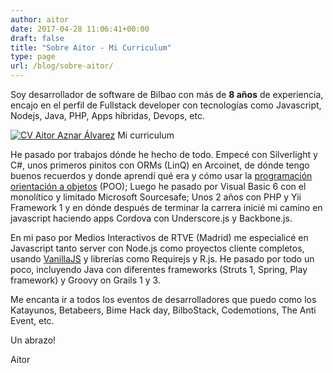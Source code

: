 ```yaml
---
author: aitor
date: 2017-04-28 11:06:41+00:00
draft: false
title: "Sobre Aitor - Mi Curriculum"
type: page
url: /blog/sobre-aitor/
---
```



Soy desarrollador de software de Bilbao con más de <strong>8 años</strong> de experiencia, encajo en el perfil de Fullstack developer con tecnologías como Javascript, Nodejs, Java, PHP, Apps híbridas, Devops, etc.


[![CV Aitor Aznar Álvarez](/images/Selection_258-150x212.jpg)](/files/Aitor_Aznar_Alvarez_CV.pdf) Mi curriculum


He pasado por trabajos dónde he hecho de todo. Empecé con Silverlight y C#, unos primeros pinitos con ORMs (LinQ) en Arcoinet, de dónde tengo buenos recuerdos y donde aprendí qué era y cómo usar la [programación orientación a objetos](https://es.wikipedia.org/wiki/Programaci%C3%B3n_orientada_a_objetos) (POO); Luego he pasado por Visual Basic 6 con el monolítico y limitado Microsoft Sourcesafe; Unos 2 años con PHP y Yii Framework 1 y en dónde después de terminar la carrera inicié mi camino en javascript haciendo apps Cordova con Underscore.js y Backbone.js.

En mi paso por Medios Interactivos de RTVE (Madrid) me especialicé en Javascript tanto server con Node.js como proyectos cliente completos, usando [VanillaJS](http://vanilla-js.com/) y librerías como Requirejs y R.js. He pasado por todo un poco, incluyendo Java con diferentes frameworks (Struts 1, Spring, Play framework) y Groovy on Grails 1 y 3.

Me encanta ir a todos los eventos de desarrolladores que puedo como los Katayunos, Betabeers, Bime Hack day, BilboStack, Codemotions, The Anti Event, etc.



Un abrazo!

Aitor

		
